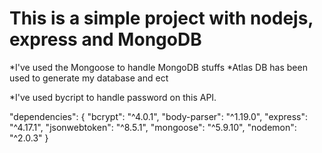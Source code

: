 # This is a simple project with nodejs, express and MongoDB

*I've used the Mongoose to handle MongoDB stuffs
    *Atlas DB has been used to generate my database and ect

*I've used bycript to handle password on this API.

 "dependencies": {
    "bcrypt": "^4.0.1",
    "body-parser": "^1.19.0",
    "express": "^4.17.1",
    "jsonwebtoken": "^8.5.1",
    "mongoose": "^5.9.10",
    "nodemon": "^2.0.3"
  }
